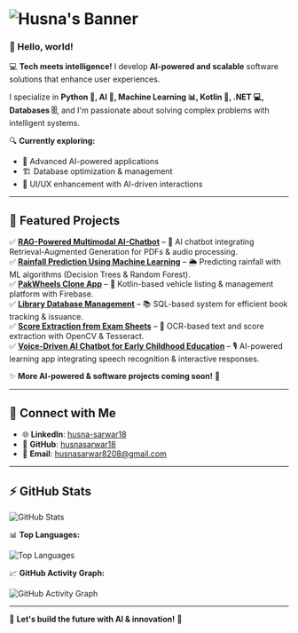 # ![Husna's Banner](https://readme-typing-svg.herokuapp.com?font=Fira+Code&size=40&duration=3000&pause=1000&color=pink&background=000000&center=true&vCenter=true&width=1020&lines=HUSNA+SARWAR...;🚀+Artificial+Intelligence...;+Software+Developer...;👩‍💻+Building+Scalable+Intelligent+Solutions...;🔥+Let's+Innovate+Together...)

### 👋 Hello, world!  

💻 **Tech meets intelligence!** I develop **AI-powered and scalable** software solutions that enhance user experiences.  

I specialize in **Python 🐍, AI 🤖, Machine Learning 📊, Kotlin 📱, .NET 💻, Databases 🗄️**, and I'm passionate about solving complex problems with intelligent systems.  

🔍 **Currently exploring:**  
- 🤖 Advanced AI-powered applications  
- 🏗️ Database optimization & management  
- 🎨 UI/UX enhancement with AI-driven interactions  

---

## 🚀 Featured Projects  
✅ **[RAG-Powered Multimodal AI-Chatbot](https://colab.research.google.com/drive/1Xjm_3zEBV7kjtcctJH8Xon51slMw-evU?usp=sharing)** – 🤖 AI chatbot integrating Retrieval-Augmented Generation for PDFs & audio processing.  
✅ **[Rainfall Prediction Using Machine Learning](https://colab.research.google.com/drive/1Xjm_3zEBV7kjtcctJH8Xon51slMw-evU?usp=sharing)** – 🌦️ Predicting rainfall with ML algorithms (Decision Trees & Random Forest).  
✅ **[PakWheels Clone App](https://github.com/husnasarwar18)** – 🚗 Kotlin-based vehicle listing & management platform with Firebase.  
✅ **[Library Database Management](https://github.com/husnasarwar18)** – 📚 SQL-based system for efficient book tracking & issuance.  
✅ **[Score Extraction from Exam Sheets](https://colab.research.google.com/drive/1Xjm_3zEBV7kjtcctJH8Xon51slMw-evU?usp=sharing)** – 📝 OCR-based text and score extraction with OpenCV & Tesseract.  
✅ **[Voice-Driven AI Chatbot for Early Childhood Education](https://github.com/husnasarwar18)** – 🎙️ AI-powered learning app integrating speech recognition & interactive responses.  

✨ **More AI-powered & software projects coming soon!** 🚀  

---

## 🔗 Connect with Me  
- 🌐 **LinkedIn**: [husna-sarwar18](https://www.linkedin.com/in/husna-sarwar18/)  
- 📂 **GitHub**: [husnasarwar18](https://github.com/husnasarwar18)  
- 📧 **Email**: husnasarwar8208@gmail.com  

---

## ⚡ GitHub Stats  

![GitHub Stats](https://github-readme-stats-sigma-five.vercel.app/api?username=husnasarwar18&show_icons=true&theme=blueberry&count_private=true&bg_color=000000&text_color=00A8E8&title_color=00C8FF)  

📊 **Top Languages:**  

![Top Languages](https://github-readme-stats-sigma-five.vercel.app/api/top-langs/?username=husnasarwar18&layout=compact&theme=blueberry&bg_color=000000&text_color=00A8E8&title_color=00C8FF)  

📈 **GitHub Activity Graph:**  

![GitHub Activity Graph](https://github-readme-activity-graph.vercel.app/graph?username=husnasarwar18&bg_color=000000&color=00A8E8&line=00C8FF&point=FFFFFF&area=true&area_color=00A8E8)  

---
🚀 **Let's build the future with AI & innovation!** 💙  
